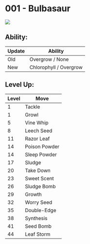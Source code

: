 # 001 - Bulbasaur
![][001]

## Ability:

Update | Ability
---    | ---
Old    | Overgrow / None
New    | Chlorophyll / Overgrow

## Level Up:

Level | Move
---   | ---
  1   | Tackle
  1   | Growl
  5   | Vine Whip
  8   | Leech Seed
 11   | Razor Leaf
 14   | Poison Powder
 14   | Sleep Powder
 17   | Sludge
 20   | Take Down
 23   | Sweet Scent
 26   | Sludge Bomb
 29   | Growth
 32   | Worry Seed
 35   | Double-Edge
 38   | Synthesis
 41   | Seed Bomb
 44   | Leaf Storm



[001]: /img/pokemon/001.png

